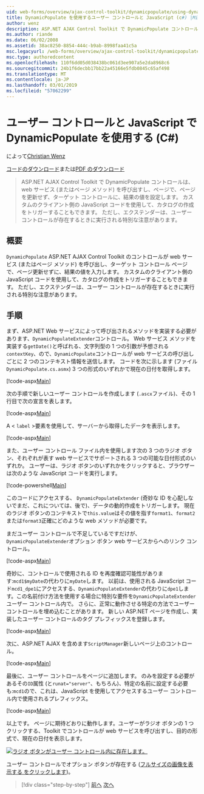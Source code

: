 ```yaml
---
uid: web-forms/overview/ajax-control-toolkit/dynamicpopulate/using-dynamicpopulate-with-a-user-control-and-javascript-cs
title: DynamicPopulate を使用するユーザー コントロールと JavaScript (c#) |Microsoft Docs
author: wenz
description: ASP.NET AJAX Control Toolkit で DynamicPopulate コントロールは、web サービス (またはページ メソッド) を呼び出すし、t のターゲット コントロールに、結果の値を入力しています.
ms.author: riande
ms.date: 06/02/2008
ms.assetid: 38ac8250-8854-444c-b9ab-8998faa41c5a
msc.legacyurl: /web-forms/overview/ajax-control-toolkit/dynamicpopulate/using-dynamicpopulate-with-a-user-control-and-javascript-cs
msc.type: authoredcontent
ms.openlocfilehash: 110f6dd05d038438bc061d3ee907a5e2da8968c6
ms.sourcegitcommit: 24b1f6decbb17bb22a45166e5fdb0845c65af498
ms.translationtype: MT
ms.contentlocale: ja-JP
ms.lasthandoff: 03/01/2019
ms.locfileid: "57062299"
---
```

<a name="using-dynamicpopulate-with-a-user-control-and-javascript-c"></a>ユーザー コントロールと JavaScript で DynamicPopulate を使用する (C#)
====================
によって[Christian Wenz](https://github.com/wenz)

[コードのダウンロード](http://download.microsoft.com/download/d/8/f/d8f2f6f9-1b7c-46ad-9252-e1fc81bdea3e/dynamicpopulate2.cs.zip)または[PDF のダウンロード](http://download.microsoft.com/download/b/6/a/b6ae89ee-df69-4c87-9bfb-ad1eb2b23373/dynamicpopulate2CS.pdf)

> ASP.NET AJAX Control Toolkit で DynamicPopulate コントロールは、web サービス (またはページ メソッド) を呼び出すし、ページで、ページを更新せず、ターゲット コントロールに、結果の値を設定します。 カスタムのクライアント側の JavaScript コードを使用して、カタログの作成をトリガーすることもできます。 ただし、エクステンダーは、ユーザー コントロールが存在するときに実行される特別な注意があります。


## <a name="overview"></a>概要

`DynamicPopulate` ASP.NET AJAX Control Toolkit のコントロールが web サービス (またはページ メソッド) を呼び出し、ターゲット コントロール ページで、ページ更新せずに、結果の値を入力します。 カスタムのクライアント側の JavaScript コードを使用して、カタログの作成をトリガーすることもできます。 ただし、エクステンダーは、ユーザー コントロールが存在するときに実行される特別な注意があります。

## <a name="steps"></a>手順

まず、ASP.NET Web サービスによって呼び出されるメソッドを実装する必要があります、`DynamicPopulateExtender`コントロール。 Web サービス メソッドを実装する`getDate()`と呼ばれる、文字列型の 1 つの引数が予想される`contextKey`、ので、`DynamicPopulate`コントロールが web サービスの呼び出しごとに 2 つのコンテキスト情報を送信します。 コードを次に示します (ファイル`DynamicPopulate.cs.asmx`) 3 つの形式のいずれかで現在の日付を取得します。

[!code-aspx[Main](using-dynamicpopulate-with-a-user-control-and-javascript-cs/samples/sample1.aspx)]

次の手順で新しいユーザー コントロールを作成します (`.ascx`ファイル)、その 1 行目で次の宣言を表します。

[!code-aspx[Main](using-dynamicpopulate-with-a-user-control-and-javascript-cs/samples/sample2.aspx)]

A &lt; `label` &gt;要素を使用して、サーバーから取得したデータを表示します。

[!code-aspx[Main](using-dynamicpopulate-with-a-user-control-and-javascript-cs/samples/sample3.aspx)]

また、ユーザー コントロール ファイル内を使用します次の 3 つのラジオ ボタン、それぞれが表す web サービスでサポートされる 3 つの可能な日付形式のいずれか。 ユーザーは、ラジオ ボタンのいずれかをクリックすると、ブラウザーは次のような JavaScript コードを実行します。

[!code-powershell[Main](using-dynamicpopulate-with-a-user-control-and-javascript-cs/samples/sample4.ps1)]

このコードにアクセスする、 `DynamicPopulateExtender` (奇妙な ID を心配しないでまだ、これについては、後で)、データの動的作成をトリガーします。 現在のラジオ ボタンのコンテキストで`this.value`はその値を指す`format1`、`format2`または`format3`正確にどのような web メソッドが必要です。

まだユーザー コントロールで不足しているですだけが、`DynamicPopulateExtender`オプション ボタン web サービスからへのリンク コントロール。

[!code-aspx[Main](using-dynamicpopulate-with-a-user-control-and-javascript-cs/samples/sample5.aspx)]

奇妙に、コントロールで使用される ID を再度確認可能性があります:`mcd1$myDate`の代わりに`myDate`します。 以前は、使用される JavaScript コード`mcd1_dpe1`にアクセスする、`DynamicPopulateExtender`の代わりに`dpe1`します。この名前付け方法を使用する場合に特別な要件を`DynamicPopulateExtender`ユーザー コントロール内で。 さらに、正常に動作させる特定の方法でユーザー コントロールを埋め込むことがあります。 新しい ASP.NET ページを作成し、実装したユーザー コントロールのタグ プレフィックスを登録します。

[!code-aspx[Main](using-dynamicpopulate-with-a-user-control-and-javascript-cs/samples/sample6.aspx)]

次に、ASP.NET AJAX を含めます`ScriptManager`新しいページ上のコントロール。

[!code-aspx[Main](using-dynamicpopulate-with-a-user-control-and-javascript-cs/samples/sample7.aspx)]

最後に、ユーザー コントロールをページに追加します。 のみを設定する必要があるその`ID`属性 (と`runat="server"`、もちろん)、特定の名前に設定する必要も:`mcd1`ので、これは、JavaScript を使用してアクセスするユーザー コントロール内で使用されるプレフィックス。

[!code-aspx[Main](using-dynamicpopulate-with-a-user-control-and-javascript-cs/samples/sample8.aspx)]

以上です。 ページに期待どおりに動作します。ユーザーがラジオ ボタンの 1 つクリックする、Toolkit でコントロールが web サービスを呼び出すし、目的の形式で、現在の日付を表示します。


[![ラジオ ボタンがユーザー コントロール内に存在します。](using-dynamicpopulate-with-a-user-control-and-javascript-cs/_static/image2.png)](using-dynamicpopulate-with-a-user-control-and-javascript-cs/_static/image1.png)

ユーザー コントロールでオプション ボタンが存在する ([フルサイズの画像を表示する をクリックします](using-dynamicpopulate-with-a-user-control-and-javascript-cs/_static/image3.png))。

> [!div class="step-by-step"]
> [前へ](dynamically-populating-a-control-using-javascript-code-cs.md)
> [次へ](dynamically-populating-a-control-vb.md)
